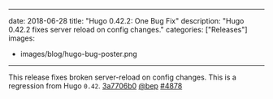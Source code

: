 
---
date: 2018-06-28
title: "Hugo 0.42.2: One Bug Fix"
description: "Hugo 0.42.2 fixes server reload on config changes."
categories: ["Releases"]
images:
- images/blog/hugo-bug-poster.png

---


 This release fixes broken server-reload on config changes. This is a regression from Hugo `0.42`. [3a7706b0](https://github.com/gohugoio/hugo/commit/3a7706b069107e5fa6112b3f7ce006f16867cb38) [@bep](https://github.com/bep) [#4878](https://github.com/gohugoio/hugo/issues/4878)






